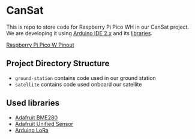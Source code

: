 # CanSat
This is repo to store code for Raspberry Pi Pico WH in our CanSat project.
We are developing it using [Arduino IDE 2.x](https://github.com/arduino/arduino-ide) and its [libraries](#used-libraries).

[Raspberry Pi Pico W Pinout](https://picow.pinout.xyz/)

## Project Directory Structure
- `ground-station` contains code used in our ground station
- `satellite` contains code used onboard our satellite

## Used libraries
- [Adafruit BME280](https://github.com/adafruit/Adafruit_BME280_Library)
- [Adafruit Unified Sensor](https://github.com/adafruit/Adafruit_Sensor)
- [Arduino LoRa](https://github.com/sandeepmistry/arduino-LoRa)
